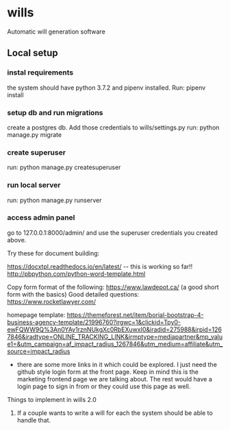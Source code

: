 # wills
Automatic will generation software

## Local setup

### instal requirements

the system should have python 3.7.2 and pipenv installed.
Run: pipenv install

### setup db and run migrations

create a postgres db. Add those credentials to wills/settings.py
run: python manage.py migrate

### create superuser

run: python manage.py createsuperuser

### run local server

run: python manage.py runserver

### access admin panel

go to 127.0.0.1:8000/admin/ and use the superuser credentials you created above.



Try these for document building:

https://docxtpl.readthedocs.io/en/latest/ -- this is working so far!!
http://pbpython.com/python-word-template.html 


Copy form format of the following: https://www.lawdepot.ca/ (a good short form with the basics)
Good detailed questions: https://www.rocketlawyer.com/

homepage template: https://themeforest.net/item/borial-bootstrap-4-business-agency-template/21996760?irgwc=1&clickid=Tpy0-ewFQWW9Q%3An0YAy1rznNUkgXc0RbEXuwxI0&iradid=275988&irpid=1267846&iradtype=ONLINE_TRACKING_LINK&irmptype=mediapartner&mp_value1=&utm_campaign=af_impact_radius_1267846&utm_medium=affiliate&utm_source=impact_radius
 - there are some more links in it which could be explored. I just need the github style login form at the front page. Keep in mind this is the marketing frontend page we are talking about. The rest would have a login page to sign in from or they could use this page as well.


Things to implement in wills 2.0

1) If a couple wants to write a will for each the system should be able to handle that.
